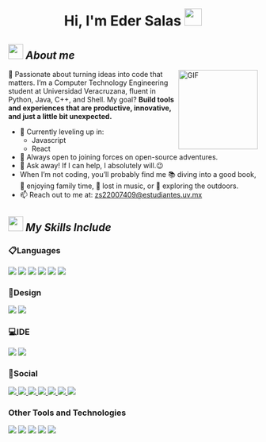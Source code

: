 <h1 align="center"><b>Hi, I'm Eder Salas </b><img src="https://media.giphy.com/media/hvRJCLFzcasrR4ia7z/giphy.gif" width="35"></h1>

## <img src="https://media.giphy.com/media/ObNTw8Uzwy6KQ/giphy.gif" width="30px">&nbsp;***About me***

<img align="right" alt="GIF" height="160px" src="https://media.giphy.com/media/du3J3cXyzhj75IOgvA/giphy.gif" />

🚀 Passionate about turning ideas into code that matters.
I’m a Computer Technology Engineering student at Universidad Veracruzana, fluent in Python, Java, C++, and Shell. 
My goal? **Build tools and experiences that are productive, innovative, and just a little bit unexpected.**

- 🌱 Currently leveling up in:
  - Javascript
  - React
- 🤝 Always open to joining forces on open-source adventures.
- 🙌 Ask away! If I can help, I absolutely will.😉<br>
- When I’m not coding, you’ll probably find me 📚 diving into a good book, 🏡 enjoying family time, 🎵 lost in music, or 🌴 exploring the outdoors.
- 📫 Reach out to me at: <a href="zs22007409@estudiantes.uv.mx">zs22007409@estudiantes.uv.mx</a>

## <picture><img src = "https://github.com/7oSkaaa/7oSkaaa/blob/main/Images/about_me.gif?raw=true" width = 30px></picture> ***My Skills Include***

<h3> 📋Languages </h3>
<span> 
  <img src="https://img.shields.io/badge/HTML5-E34F26?style=for-the-badge&logo=html5&logoColor=white">
  <img src="https://img.shields.io/badge/CSS3-1572B6?style=for-the-badge&logo=css3&logoColor=white">
  <img src="https://img.shields.io/badge/JavaScript-F7DF1E?style=for-the-badge&logo=javascript&logoColor=black">
  <img src="https://img.shields.io/badge/c++-%2300599C.svg?style=for-the-badge&logo=c%2B%2B&logoColor=white">
  <img src="https://img.shields.io/badge/Java-ED8B00?style=for-the-badge&logo=java&logoColor=white">
  <img src="https://img.shields.io/badge/python-3670A0?style=for-the-badge&logo=python&logoColor=ffdd54">
</span>

<h3> 🎨Design </h3>
<span>
  <img src="https://img.shields.io/badge/Canva-%2300C4CC.svg?style=for-the-badge&logo=Canva&logoColor=white">
  <img src="https://img.shields.io/badge/figma-%23F24E1E.svg?style=for-the-badge&logo=figma&logoColor=white">
</span>

<h3> 💻IDE </h3>
<span>
  <img src="https://img.shields.io/badge/IntelliJIDEA-000000.svg?style=for-the-badge&logo=intellij-idea&logoColor=white">
  <img src="https://img.shields.io/badge/Visual_Studio_Code-0078D4?style=for-the-badge&logo=visual%20studio%20code&logoColor=white">
<span>

<h3> 💬Social </h3>
<a href="https://discord.com/users/ederpitudo2121"> 
  <img src="https://img.shields.io/badge/Discord-%235865F2.svg?style=for-the-badge&logo=discord&logoColor=white">
<a href="">
  <img src="https://img.shields.io/badge/Facebook-%231877F2.svg?style=for-the-badge&logo=Facebook&logoColor=white">
<a href="">
  <img src="https://img.shields.io/badge/Gmail-D14836?style=for-the-badge&logo=gmail&logoColor=white">
<a href="">
  <img src="https://img.shields.io/badge/Instagram-%23E4405F.svg?style=for-the-badge&logo=Instagram&logoColor=white">
<a href="">
  <img src="https://img.shields.io/badge/Reddit-FF4500?style=for-the-badge&logo=reddit&logoColor=white">
<a href="">
  <img src="https://img.shields.io/badge/WhatsApp-25D366?style=for-the-badge&logo=whatsapp&logoColor=white">
<a href="">
  <img src="https://img.shields.io/badge/X-%23000000.svg?style=for-the-badge&logo=X&logoColor=white">
<a>

<h3> Other Tools and Technologies </h3>
<span>
  <img src="https://img.shields.io/badge/Git-F05032?style=for-the-badge&logo=git&logoColor=white">
  <img src="https://img.shields.io/badge/Microsoft_Office-D83B01?style=for-the-badge&logo=microsoft-office&logoColor=white">
  <img src="https://img.shields.io/badge/Notion-%23000000.svg?style=for-the-badge&logo=notion&logoColor=white">
  <img src="https://img.shields.io/badge/Spotify-1ED760?style=for-the-badge&logo=spotify&logoColor=white">
  <img src="https://img.shields.io/badge/Xampp-F37623?style=for-the-badge&logo=xampp&logoColor=white">
</span>
